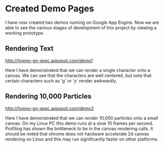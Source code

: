 # Created Demo Pages
I have now created two demos running on Google App Engine. Now we are able to see the various stages of development of this project by viewing a working prototype.

## Rendering Text
http://hypno-go-spec.appspot.com/demo1

Here I have demonstrated that we can render a single character onto a canvas. We can see that the characters are well centered, but note that certain characters such as 'g' or 'y' render awkwardly.

## Rendering 10,000 Particles
http://hypno-go-spec.appspot.com/demo2

Here I have demonstrated that we can render 10,000 particles onto a small canvas. On my Linux PC this demo runs at a slow 10 frames per second. Profiling has shown the bottleneck to be in the canvas rendering calls. It should be noted that chrome does not hardware accelerate 2d canvas rendering on Linux and this may run significantly faster on other platforms.
